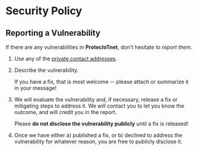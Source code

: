 # Security Policy

## Reporting a Vulnerability

If there are any vulnerabilities in **ProtecIoTnet**, don't hesitate to _report them_.

1. Use any of the [private contact addresses](https://gitlab.com/hweckermann/proteciotnet#support).
2. Describe the vulnerability.

   If you have a fix, that is most welcome -- please attach or summarize it in your message!

3. We will evaluate the vulnerability and, if necessary, release a fix or mitigating steps to address it. We will contact you to let you know the outcome, and will credit you in the report.

   Please **do not disclose the vulnerability publicly** until a fix is released!

4. Once we have either a) published a fix, or b) declined to address the vulnerability for whatever reason, you are free to publicly disclose it.
